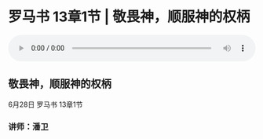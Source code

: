 # 罗马书 13章1节 | 敬畏神，顺服神的权柄

<audio style="width: 100%;" preload="false" controls controlslist="nodownload"><source src="http://file.simai.life/audio/mp3/2020/200628_001.mp3" type="audio/mpeg">Your browser does not support the audio element.</audio>

## 敬畏神，顺服神的权柄
6月28日 
罗马书 13章1节
### 讲师：潘卫